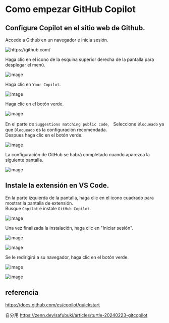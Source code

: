 # Como empezar GitHub Copilot

## Configure Copilot en el sitio web de Github.

Accede a Github en un navegador e inicia sesión.

![https://github.com/
](https://github.com/)

Haga clic en el icono de la esquina superior derecha de la pantalla para desplegar el menú.

![image](https://github.com/itcha-organization/git-tutorial/assets/83223664/f3a4fcde-d682-45f9-9631-8e5e35f14746)

Haga clic en `Your Copilot`.

![image](https://github.com/itcha-organization/git-tutorial/assets/83223664/c0ef6d7f-c0b8-409a-b19d-797215d31a2c)

Haga clic en el botón verde.

![image](https://github.com/itcha-organization/git-tutorial/assets/83223664/6dade2ae-b632-4874-a719-674f14d6a3ff)

En el parte de `Suggestions matching public code`,　Seleccione `Bloqueado` ya que `Bloqueado` es la configuración recomendada.<br>
Despues haga clic en el botón verde.

![image](https://github.com/itcha-organization/git-tutorial/assets/83223664/88b44df1-6ced-48f0-949e-42a37799a324)

La configuración de GitHub se habrá completado cuando aparezca la siguiente pantalla.

![image](https://github.com/itcha-organization/git-tutorial/assets/83223664/0413d649-d890-400d-a406-ae926855ec28)

## Instale la extensión en VS Code.

En la parte izquierda de la pantalla, haga clic en el icono cuadrado para mostrar la pantalla de extensión.<br>
Busque `Copilot` e instale `GitHub Copilot`.

![image](https://github.com/itcha-organization/git-tutorial/assets/83223664/d0f03cd6-3323-4493-b397-f3728c455223)

Una vez finalizada la instalación, haga clic en "Iniciar sesión".

![image](https://github.com/itcha-organization/git-tutorial/assets/83223664/f190e32e-2a21-4386-97a5-77e6a07a2c10)

![image](https://github.com/itcha-organization/git-tutorial/assets/83223664/feabf671-36c2-48cd-8ebd-e3e953084ee6)

Se le redirigirá a su navegador, haga clic en el botón verde.

![image](https://github.com/itcha-organization/git-tutorial/assets/83223664/b20023f3-3612-42b8-8414-a27716098402)

![image](https://github.com/itcha-organization/git-tutorial/assets/83223664/afc1f4b4-3566-4821-af05-b9f820c94f12)

## referencia


https://docs.github.com/es/copilot/quickstart

自分用
https://zenn.dev/safubuki/articles/turtle-20240223-gitcopilot
